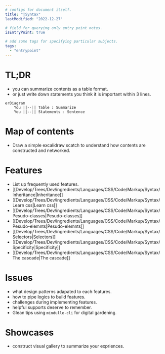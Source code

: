 ```yaml
---
# configs for document itself.
title: "🎉Syntax"
lastModified: "2022-12-27"

# field for querying only entry point notes.
isEntryPoint: true

# add some tags for specifying particular subjects.
tags:
  - "entrypoint"
---
```

# TL;DR
- you can summarize contents as a table format.
- or just write down statements you think it is important within 3 lines.
```mermaid
erDiagram
	You ||--|| Table : Summarize
	You ||--|| Statements : Sentence
```


# Map of contents
- Draw a simple excalidraw scatch to understand how contents are constructed and networked.

# Features
- List up frequently used features.
- [[Develop/Trees/Dev/ingredients/Languages/CSS/Code/Markup/Syntax/Inheritance|Inheritance]]
- [[Develop/Trees/Dev/ingredients/Languages/CSS/Code/Markup/Syntax/Learn css|Learn css]]
- [[Develop/Trees/Dev/ingredients/Languages/CSS/Code/Markup/Syntax/Pesudo-classes|Pesudo-classes]]
- [[Develop/Trees/Dev/ingredients/Languages/CSS/Code/Markup/Syntax/Pesudo-elemnts|Pesudo-elemnts]]
- [[Develop/Trees/Dev/ingredients/Languages/CSS/Code/Markup/Syntax/Selectors|Selectors]]
- [[Develop/Trees/Dev/ingredients/Languages/CSS/Code/Markup/Syntax/Specificity|Specificity]]
- [[Develop/Trees/Dev/ingredients/Languages/CSS/Code/Markup/Syntax/The cascade|The cascade]]

# Issues
- what design patterns adapated to each features.
- how to pipe logics to build features.
- challenges during implementing features.
- helpful supports deserve to remember.
- Glean tips using `mindulle-cli` for digital gardening.

# Showcases
- construct visual gallery to summarize your expriences.

